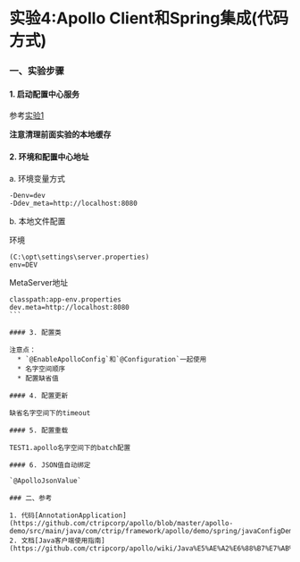 实验4:Apollo Client和Spring集成(代码方式)
======

### 一、实验步骤

#### 1. 启动配置中心服务
参考[实验1](../lab01)

**注意清理前面实验的本地缓存**

#### 2. 环境和配置中心地址
a. 环境变量方式

```
-Denv=dev
-Ddev_meta=http://localhost:8080
```

b. 本地文件配置

环境
```
(C:\opt\settings\server.properties)
env=DEV
```

MetaServer地址
````
classpath:app-env.properties
dev.meta=http://localhost:8080
```

#### 3. 配置类

注意点：
  * `@EnableApolloConfig`和`@Configuration`一起使用
  * 名字空间顺序
  * 配置缺省值

#### 4. 配置更新

缺省名字空间下的timeout

#### 5. 配置重载

TEST1.apollo名字空间下的batch配置

#### 6. JSON值自动绑定

`@ApolloJsonValue`

### 二、参考

1. 代码[AnnotationApplication](https://github.com/ctripcorp/apollo/blob/master/apollo-demo/src/main/java/com/ctrip/framework/apollo/demo/spring/javaConfigDemo/AnnotationApplication.java)
2. 文档[Java客户端使用指南](https://github.com/ctripcorp/apollo/wiki/Java%E5%AE%A2%E6%88%B7%E7%AB%AF%E4%BD%BF%E7%94%A8%E6%8C%87%E5%8D%97)





